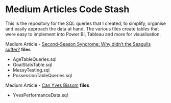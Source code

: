 # Medium Articles Code Stash
This is the repository for the SQL queries that I created, to simplify, organise and easily approach the data at hand.
The various files create tables that were easy to implement into Power BI, Tableau and more for visualisation.

Medium Article - [Second-Season Syndrome: Why didn’t the Seagulls suffer?](https://medium.com/@samuelfriend/second-season-syndrome-why-didnt-the-seagulls-suffer-8ed6ffbb5644)
**files**
  - AgeTableQueries.sql
  - GoalStatsTable.sql
  - MessyTesting.sql
  - PossessionTableQueries.sql

Medium Article - [Can Yves Bissom](https://medium.com/@samuelfriend/can-yves-bissouma-be-the-cure-for-tottenhams-trophy-tribulations-c398dfc08c68)
**files**
  - YvesPerformanceData.sql
